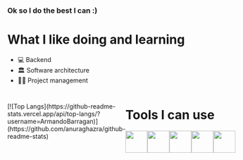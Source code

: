 ### Ok so I do the best I can :)

<h1>What I like doing and learning</h1>
<ul>
  <li>💻 Backend</li>
  <li>🏛 Software architecture</li>
  <li>✍🏼 Project management</li>
</ul>

<div style="display: flex; justify-content: space-between; align-items: center">

<div>[![Top Langs](https://github-readme-stats.vercel.app/api/top-langs/?username=ArmandoBarragan)](https://github.com/anuraghazra/github-readme-stats)</div>

<div>
    <h1>Tools I can use</h1>
    <div style="display: flex; flex-direction: row; justify-content: space-around; width: 50%;">
      <div style="display: flex; flex-direction: column;"><img height="50px" width="50px" src="https://user-images.githubusercontent.com/42745515/160669300-adf684fe-7759-4027-a4d4-eb05d93ab1e0.png"/></div>
      <div style="display: flex; flex-direction: column;"><img height="50px" width="50px" src="https://user-images.githubusercontent.com/42745515/160669298-906105e7-2626-486b-be7b-9a1e04c629d4.png"/></div>
      <div style="display: flex; flex-direction: column;"><img height="50px" width="50px" src="https://user-images.githubusercontent.com/42745515/160669305-901c2018-1ecb-4792-b11c-f0296395bcb6.png"/></div>
      <div style="display: flex; flex-direction: column;"><img height="50px" width="50px" src="https://user-images.githubusercontent.com/42745515/160669306-d5e78a8f-f824-4405-80fd-b05ead5437ac.png"/></div>
      <div style="display: flex; flex-direction: column;"><img height="50px" width="50px" src="https://user-images.githubusercontent.com/42745515/160669301-2d131da4-181b-45cb-96bf-e80787f25e09.png"/></div>
  </div>
</div>
</div>

